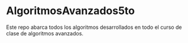 # AlgoritmosAvanzados5to
Este repo abarca todos los algoritmos desarrollados en todo el curso de clase de algoritmos avanzados.
